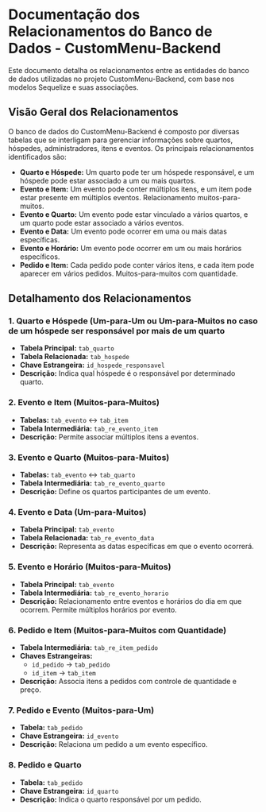 # Documentação dos Relacionamentos do Banco de Dados - CustomMenu-Backend

Este documento detalha os relacionamentos entre as entidades do banco de dados utilizadas no projeto CustomMenu-Backend, com base nos modelos Sequelize e suas associações.

## Visão Geral dos Relacionamentos

O banco de dados do CustomMenu-Backend é composto por diversas tabelas que se interligam para gerenciar informações sobre quartos, hóspedes, administradores, itens e eventos. Os principais relacionamentos identificados são:

- **Quarto e Hóspede:** Um quarto pode ter um hóspede responsável, e um hóspede pode estar associado a um ou mais quartos.
- **Evento e Item:** Um evento pode conter múltiplos itens, e um item pode estar presente em múltiplos eventos. Relacionamento muitos-para-muitos.
- **Evento e Quarto:** Um evento pode estar vinculado a vários quartos, e um quarto pode estar associado a vários eventos.
- **Evento e Data:** Um evento pode ocorrer em uma ou mais datas específicas.
- **Evento e Horário:** Um evento pode ocorrer em um ou mais horários específicos.
- **Pedido e Item:** Cada pedido pode conter vários itens, e cada item pode aparecer em vários pedidos. Muitos-para-muitos com quantidade.

## Detalhamento dos Relacionamentos

### 1. Quarto e Hóspede (Um-para-Um ou Um-para-Muitos no caso de um hóspede ser responsável por mais de um quarto

- **Tabela Principal:** `tab_quarto`
- **Tabela Relacionada:** `tab_hospede`
- **Chave Estrangeira:** `id_hospede_responsavel`
- **Descrição:** Indica qual hóspede é o responsável por determinado quarto.

### 2. Evento e Item (Muitos-para-Muitos)

- **Tabelas:** `tab_evento` ↔ `tab_item`
- **Tabela Intermediária:** `tab_re_evento_item`
- **Descrição:** Permite associar múltiplos itens a eventos.

### 3. Evento e Quarto (Muitos-para-Muitos)

- **Tabelas:** `tab_evento` ↔ `tab_quarto`
- **Tabela Intermediária:** `tab_re_evento_quarto`
- **Descrição:** Define os quartos participantes de um evento.

### 4. Evento e Data (Um-para-Muitos)

- **Tabela Principal:** `tab_evento`
- **Tabela Relacionada:** `tab_re_evento_data`
- **Descrição:** Representa as datas específicas em que o evento ocorrerá.

### 5. Evento e Horário (Muitos-para-Muitos)

- **Tabela Principal:** `tab_evento`
- **Tabela Intermediária:** `tab_re_evento_horario`
- **Descrição:** Relacionamento entre eventos e horários do dia em que ocorrem. Permite múltiplos horários por evento.

### 6. Pedido e Item (Muitos-para-Muitos com Quantidade)

- **Tabela Intermediária:** `tab_re_item_pedido`
- **Chaves Estrangeiras:**
  - `id_pedido` → `tab_pedido`
  - `id_item` → `tab_item`
- **Descrição:** Associa itens a pedidos com controle de quantidade e preço.

### 7. Pedido e Evento (Muitos-para-Um)

- **Tabela:** `tab_pedido`
- **Chave Estrangeira:** `id_evento`
- **Descrição:** Relaciona um pedido a um evento específico.

### 8. Pedido e Quarto

- **Tabela:** `tab_pedido`
- **Chave Estrangeira:** `id_quarto`
- **Descrição:** Indica o quarto responsável por um pedido.
